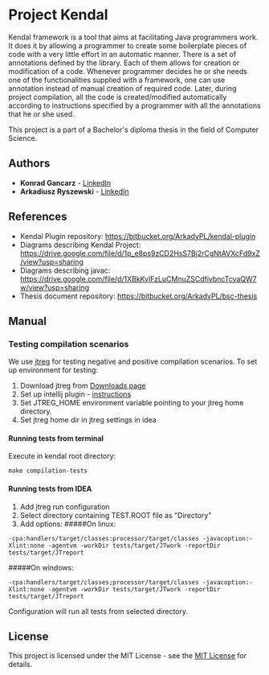 # Project Kendal

Kendal framework is a tool that aims at facilitating Java programmers work. It does it by allowing a programmer
to create some boilerplate pieces of code with a very little effort in an automatic manner. There is a set of
annotations defined by the library. Each of them allows for creation or modification of a code. Whenever programmer
decides he or she needs one of the functionalities supplied with a framework, one can use annotation instead of
manual creation of required code. Later, during project compilation, all the code is created/modified automatically
according to instructions specified by a programmer with all the annotations that he or she used. 

This project is a part of a Bachelor's diploma thesis in the field of Computer Science.

## Authors

* **Konrad Gancarz** - [LinkedIn](https://www.linkedin.com/in/konrad-gancarz-238901127/)
* **Arkadiusz Ryszewski** - [LinkedIn](https://www.linkedin.com/in/arkadiusz-ryszewski-203640b9/)

## References
* Kendal Plugin repository: https://bitbucket.org/ArkadyPL/kendal-plugin
* Diagrams describing Kendal Project: https://drive.google.com/file/d/1p_e8ps9zCD2HsS7Bj2rCgNtAVXcFd9xZ/view?usp=sharing
* Diagrams describing javac: https://drive.google.com/file/d/1XBkKvlFzLuCMnuZSCdfivbncTcyaQW7w/view?usp=sharing
* Thesis document repository: https://bitbucket.org/ArkadyPL/bsc-thesis

## Manual

### Testing compilation scenarios
We use [jtreg](https://openjdk.java.net/jtreg/) for testing negative and positive compilation scenarios.
To set up environment for testing:
1. Download jtreg from [Downloads page](https://ci.adoptopenjdk.net/view/Dependencies/job/jtreg/)
2. Set up intellij plugin - [instructions](https://openjdk.java.net/jtreg/intellij-plugin.html)
3. Set JTREG_HOME environment variable pointing to your jtreg home directory.
4. Set jtreg home dir in jtreg settings in idea

#### Running tests from terminal
Execute in kendal root directory:
```
make compilation-tests
```

#### Running tests from IDEA
1. Add jtreg run configuration
2. Select directory containing TEST.ROOT file as "Directory"
3. Add options:
#####On linux:
```
-cpa:handlers/target/classes:processor/target/classes -javacoption:-Xlint:none -agentvm -workDir tests/target/JTwork -reportDir tests/target/JTreport
```
#####On windows:
```
-cpa:handlers/target/classes;processor/target/classes -javacoption:-Xlint:none -agentvm -workDir tests/target/JTwork -reportDir tests/target/JTreport
```
Configuration will run all tests from selected directory.


## License

This project is licensed under the MIT License - see the [MIT License](https://opensource.org/licenses/MIT) for details.
